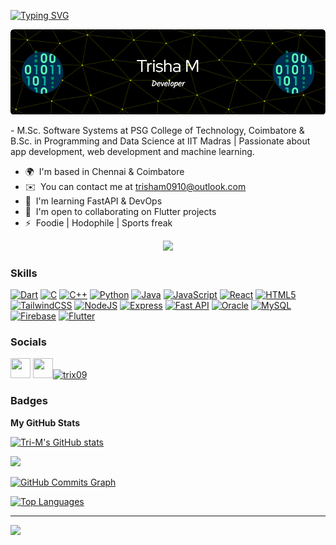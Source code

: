 <a align="center" href="https://git.io/typing-svg"><img src="https://readme-typing-svg.demolab.com?font=Fira+Code&weight=900&size=45&duration=4000&pause=1000&color=15F7A2&center=true&vCenter=true&width=1200&lines=Hello;" alt="Typing SVG" /></a>

![Header](./github-header-image.png)


\- M.Sc. Software Systems at PSG College of Technology, Coimbatore & B.Sc. in Programming and Data Science at IIT Madras | Passionate about app development, web development and machine learning.


* 🌍  I'm based in Chennai & Coimbatore
* ✉️  You can contact me at [trisham0910@outlook.com](mailto:trisham0910@outlook.com)
* 🧠  I'm learning FastAPI & DevOps
* 🤝  I'm open to collaborating on Flutter projects
* ⚡  Foodie | Hodophile | Sports freak


<p align="center">
  <img src="https://media.tenor.com/S59bPkT0pqcAAAAC/programming.gif">
</p>


### Skills


<p align="left">
<a href="https://dart.dev/" target="_blank" rel="noreferrer"><img src="https://raw.githubusercontent.com/danielcranney/readme-generator/main/public/icons/skills/dart-colored.svg" width="36" height="36" alt="Dart" /></a>
<a href="https://docs.microsoft.com/en-us/cpp/?view=msvc-170" target="_blank" rel="noreferrer"><img src="https://raw.githubusercontent.com/danielcranney/readme-generator/main/public/icons/skills/c-colored.svg" width="36" height="36" alt="C" /></a>
<a href="https://docs.microsoft.com/en-us/cpp/?view=msvc-170" target="_blank" rel="noreferrer"><img src="https://raw.githubusercontent.com/danielcranney/readme-generator/main/public/icons/skills/cplusplus-colored.svg" width="36" height="36" alt="C++" /></a>
<a href="https://www.python.org/" target="_blank" rel="noreferrer"><img src="https://raw.githubusercontent.com/danielcranney/readme-generator/main/public/icons/skills/python-colored.svg" width="36" height="36" alt="Python" /></a>
<a href="https://www.oracle.com/java/" target="_blank" rel="noreferrer"><img src="https://raw.githubusercontent.com/danielcranney/readme-generator/main/public/icons/skills/java-colored.svg" width="36" height="36" alt="Java" /></a>
<a href="https://developer.mozilla.org/en-US/docs/Web/JavaScript" target="_blank" rel="noreferrer"><img src="https://raw.githubusercontent.com/danielcranney/readme-generator/main/public/icons/skills/javascript-colored.svg" width="36" height="36" alt="JavaScript" /></a>
<a href="https://reactjs.org/" target="_blank" rel="noreferrer"><img src="https://raw.githubusercontent.com/danielcranney/readme-generator/main/public/icons/skills/react-colored.svg" width="36" height="36" alt="React" /></a>
<a href="https://developer.mozilla.org/en-US/docs/Glossary/HTML5" target="_blank" rel="noreferrer"><img src="https://raw.githubusercontent.com/danielcranney/readme-generator/main/public/icons/skills/html5-colored.svg" width="36" height="36" alt="HTML5" /></a>
<a href="https://tailwindcss.com/" target="_blank" rel="noreferrer"><img src="https://raw.githubusercontent.com/danielcranney/readme-generator/main/public/icons/skills/tailwindcss-colored.svg" width="36" height="36" alt="TailwindCSS" /></a>
<a href="https://nodejs.org/en/" target="_blank" rel="noreferrer"><img src="https://raw.githubusercontent.com/danielcranney/readme-generator/main/public/icons/skills/nodejs-colored.svg" width="36" height="36" alt="NodeJS" /></a>
<a href="https://expressjs.com/" target="_blank" rel="noreferrer"><img src="https://raw.githubusercontent.com/danielcranney/readme-generator/main/public/icons/skills/express-colored.svg" width="36" height="36" alt="Express" /></a>
<a href="https://fastapi.tiangolo.com/" target="_blank" rel="noreferrer"><img src="https://raw.githubusercontent.com/danielcranney/readme-generator/main/public/icons/skills/fastapi-colored.svg" width="36" height="36" alt="Fast API" /></a>
<a href="https://www.oracle.com/uk/index.html" target="_blank" rel="noreferrer"><img src="https://raw.githubusercontent.com/danielcranney/readme-generator/main/public/icons/skills/oracle-colored.svg" width="36" height="36" alt="Oracle" /></a>
<a href="https://www.mysql.com/" target="_blank" rel="noreferrer"><img src="https://raw.githubusercontent.com/danielcranney/readme-generator/main/public/icons/skills/mysql-colored.svg" width="36" height="36" alt="MySQL" /></a>
<a href="https://firebase.google.com/" target="_blank" rel="noreferrer"><img src="https://raw.githubusercontent.com/danielcranney/readme-generator/main/public/icons/skills/firebase-colored.svg" width="36" height="36" alt="Firebase" /></a>
<a href="https://flutter.dev/" target="_blank" rel="noreferrer"><img src="https://raw.githubusercontent.com/danielcranney/readme-generator/main/public/icons/skills/flutter-colored.svg" width="36" height="36" alt="Flutter" /></a>
</p>


### Socials

<p align="left"><a href="http://www.instagram.com/trish_.09" target="_blank" rel="noreferrer"><img src="https://raw.githubusercontent.com/danielcranney/readme-generator/main/public/icons/socials/instagram.svg" width="32" height="32" /></a> <a href="https://www.linkedin.com/in/trisha-m" target="_blank" rel="noreferrer"><img src="https://raw.githubusercontent.com/danielcranney/readme-generator/main/public/icons/socials/linkedin.svg" width="32" height="32" /></a><a href="https://www.leetcode.com/trix09" target="blank"><img src="https://raw.githubusercontent.com/rahuldkjain/github-profile-readme-generator/master/src/images/icons/Social/leet-code.svg" alt="trix09" height="30" width="40" /></a></p>

### Badges

<b>My GitHub Stats</b>

<a href="http://www.github.com/Tri-M"><img src="https://github-readme-stats.vercel.app/api?username=Tri-M&show_icons=true&hide=&count_private=true&title_color=ef4444&text_color=facc15&icon_color=84cc16&bg_color=000000&hide_border=true&show_icons=true" alt="Tri-M's GitHub stats" /></a>

<a href="http://www.github.com/Tri-M"><img src="https://github-readme-streak-stats.herokuapp.com/?user=Tri-M&stroke=facc15&background=000000&ring=ef4444&fire=ef4444&currStreakNum=facc15&currStreakLabel=ef4444&sideNums=facc15&sideLabels=facc15&dates=facc15&hide_border=true" /></a>

<a href="http://www.github.com/Tri-M"><img src="https://github-readme-activity-graph.cyclic.app/graph?username=Tri-M&bg_color=000000&color=facc15&line=84cc16&point=facc15&area_color=000000&area=true&hide_border=true&custom_title=GitHub%20Commits%20Graph" alt="GitHub Commits Graph" /></a>

<a href="https://github.com/Tri-M" align="left"><img src="https://github-readme-stats.vercel.app/api/top-langs/?username=Tri-M&langs_count=10&title_color=ef4444&text_color=facc15&icon_color=84cc16&bg_color=000000&hide_border=true&locale=en&custom_title=Top%20%Languages" alt="Top Languages" /></a>

---
[![](https://visitcount.itsvg.in/api?id=Tri-M&icon=0&color=0)](https://visitcount.itsvg.in)

